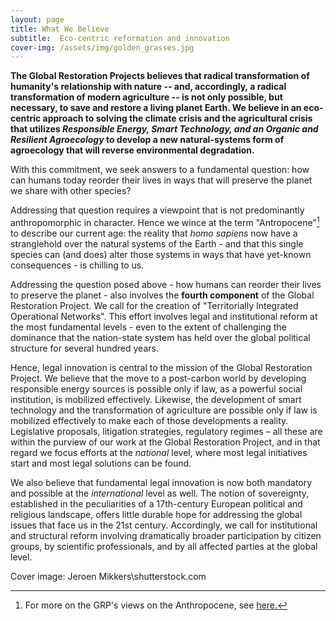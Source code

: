 ```yaml
---
layout: page
title: What We Believe
subtitle:  Eco-centric reformation and innovation
cover-img: /assets/img/golden_grasses.jpg
---
```


**The Global Restoration Projects believes that radical transformation of humanity's relationship with nature -- and, accordingly, a radical transformation of modern agriculture -- is not only possible, but necessary, to save and restore a living planet Earth.  We believe in an eco-centric approach to solving the climate crisis and the agricultural crisis that utilizes *Responsible Energy, Smart Technology, and an Organic and Resilient Agroecology* to develop a new natural-systems form of agroecology that will reverse  environmental degradation.**   

With this commitment, we seek answers to a fundamental question: how can humans today reorder their lives in ways that will preserve the planet we share with other species?

Addressing that question requires a viewpoint that is not predominantly anthropomorphic in character.  Hence we wince at the term "Antropocene"[^1] to describe our current age: the reality that *homo sapiens* now have a stranglehold over the natural systems of the Earth - and that this single species can (and does) alter those systems in ways that have yet-known consequences - is chilling to us. 

Addressing the question posed above - how humans can reorder their lives to preserve the planet - also involves the **fourth component** of the Global Restoration Project.  We call for the creation of "Territorially Integrated Operational Networks".  This effort involves legal and institutional reform at the most fundamental levels - even to the extent of challenging the dominance that the nation-state system has held over the global political structure for several hundred years. 

Hence, legal innovation is central to the mission of the Global Restoration Project.  We believe that the move to a post-carbon world by developing responsible energy sources is possible only if law, as a powerful social institution, is mobilized effectively.  Likewise, the development of smart technology and the transformation of agriculture are possible only if law is mobilized effectively to make each of those developments a reality.  Legislative proposals, litigation strategies, regulatory regimes – all these are within the purview of our work at the Global Restoration Project, and in that regard we focus efforts at the *national* level, where most legal initiatives start and most legal solutions can be found.

We also believe that fundamental legal innovation is now both mandatory and possible at the *international* level as well.  The notion of sovereignty, established in the peculiarities of a 17th-century European political and religious landscape, offers little durable hope for addressing the global issues that face us in the 21st century.  Accordingly, we call for institutional and structural reform involving dramatically broader participation by citizen groups, by scientific professionals, and by all affected parties at the global level.

[^1]: For more on the GRP's views on the Anthropocene, see [here.](https://globalrestorationproject.github.io/2020-12-20-fighting-the-anthropocene/)

Cover image: Jeroen Mikkers\shutterstock.com
